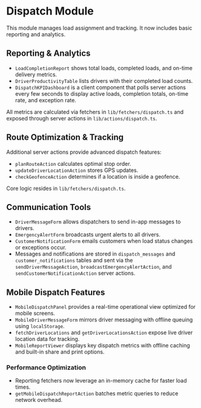 # Dispatch Module

This module manages load assignment and tracking. It now includes basic reporting
and analytics.

## Reporting & Analytics

- `LoadCompletionReport` shows total loads, completed loads, and on-time delivery
  metrics.
- `DriverProductivityTable` lists drivers with their completed load counts.
- `DispatchKPIDashboard` is a client component that polls server actions every
  few seconds to display active loads, completion totals, on-time rate, and
  exception rate.

All metrics are calculated via fetchers in `lib/fetchers/dispatch.ts` and exposed
through server actions in `lib/actions/dispatch.ts`.

## Route Optimization & Tracking

Additional server actions provide advanced dispatch features:

- `planRouteAction` calculates optimal stop order.
- `updateDriverLocationAction` stores GPS updates.
- `checkGeofenceAction` determines if a location is inside a geofence.

Core logic resides in `lib/fetchers/dispatch.ts`.

## Communication Tools

- `DriverMessageForm` allows dispatchers to send in-app messages to drivers.
- `EmergencyAlertForm` broadcasts urgent alerts to all drivers.
- `CustomerNotificationForm` emails customers when load status changes or exceptions occur.
- Messages and notifications are stored in `dispatch_messages` and `customer_notifications` tables and sent via the `sendDriverMessageAction`, `broadcastEmergencyAlertAction`, and `sendCustomerNotificationAction` server actions.

## Mobile Dispatch Features

- `MobileDispatchPanel` provides a real-time operational view optimized for mobile screens.
- `MobileDriverMessageForm` mirrors driver messaging with offline queuing using `localStorage`.
- `fetchDriverLocations` and `getDriverLocationsAction` expose live driver location data for tracking.
- `MobileReportViewer` displays key dispatch metrics with offline caching and built-in share and print options.

### Performance Optimization

- Reporting fetchers now leverage an in-memory cache for faster load times.
- `getMobileDispatchReportAction` batches metric queries to reduce network overhead.

